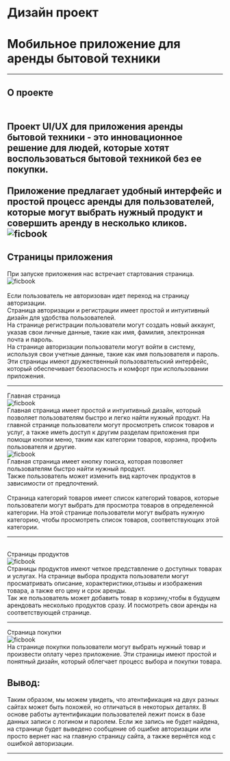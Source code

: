 # Дизайн проект
# Мобильное приложение для аренды бытовой техники
___
## О проекте

<br /> Проект UI/UX для приложения аренды бытовой техники - это инновационное решение для людей, которые хотят воспользоваться бытовой техникой без ее покупки. 
<br /> 
<br /> Приложение предлагает удобный интерфейс и простой процесс аренды для пользователей, которые могут выбрать нужный продукт и совершить аренду в несколько кликов.
![ficbook](Pages/Mockup.png)
---

## Страницы приложения
При запуске приложения нас встречает стартования страница.
<br /> 
![ficbook](Pages/auth.png)
<br /> 
<br />Если пользователь не авторизован идет переход на страницу авторизации.
<br /> 
Страница авторизации и регистрации имеет простой и интуитивный дизайн для удобства пользователей. 
<br /> 
На странице регистрации пользователи могут создать новый аккаунт, указав свои личные данные, такие как имя, фамилия, электронная почта и пароль. 
<br /> На странице авторизации пользователи могут войти в систему, используя свои учетные данные, такие как имя пользователя и пароль. 
<br /> 
Эти страницы имеют дружественный пользовательский интерфейс, который обеспечивает безопасность и комфорт при использовании приложения.

---

Главная страница
<br /> 
![ficbook](Pages/primary.png)
<br /> Главная страница имеет простой и интуитивный дизайн, который позволяет пользователям быстро и легко найти нужный продукт. На главной странице пользователи могут просмотреть список товаров и услуг, а также иметь доступ к другим разделам приложения при помощи кнопки меню, таким как категории товаров, корзина, профиль пользователя и другие.
<br /> 
![ficbook](Pages/menu_open.png)
<br /> 
Главная страница имеет кнопку поиска, которая позволяет пользователям быстро найти нужный продукт.
<br />Также пользователь может изменить вид карточек продуктов  в зависимости от предпочтений.
<br />
<br />Страница категорий товаров имеет список категорий товаров, которые пользователи могут выбрать для просмотра товаров в определенной категории. На этой странице пользователи могут выбрать нужную категорию, чтобы просмотреть список товаров, соответствующих этой категории.
<br /> 

---

<br />Страницы продуктов
<br /> 
![ficbook](Pages/Product.png)
<br /> 
Страницы продуктов имеют четкое представление о доступных товарах и услугах. На странице выбора продукта пользователи могут просматривать описание, хорактеристики,отзывы и изображения товара, а также его цену и срок аренды. 
<br /> Так же пользователь может добавить товар в корзину,чтобы в будущем арендовать несколько продуктов сразу. И посмотреть свои аренды на соответствующей странице.

---

Страница покупки
<br /> 
![ficbook](Pages/make_page.png)
<br /> 
На странице покупки пользователи могут выбрать нужный товар и произвести оплату через приложение. Эти страницы имеют простой и понятный дизайн, который облегчает процесс выбора и покупки товара.
<br /> 

## __Вывод:__
Таким образом, мы можем увидеть, что атентификация на двух разных сайтах может быть похожей, но отличаться в некоторых деталях. В основе работы аутентификации пользователей лежит поиск в базе данных записи с логином и паролем. Если же запись не будет найдена, на странице будет выведено сообщение об ошибке авторизации или просто вернет нас на главную страницу сайта, а также вернётся код с ошибкой авторизации.

---

[^1]: [ficbook](https://ficbook.net/)
[^2]: [anime100500](https://anime100500.ru/)
